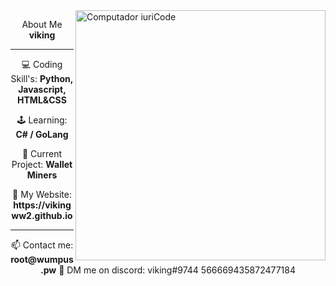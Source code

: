 

<img src="https://raw.githubusercontent.com/vikingww2/vikingww2/main/computer-illustration.png" min-width="400px" max-width="400px" width="400px" align="right" alt="Computador iuriCode">

<p align="center">
  About Me <strong>viking</strong>
</p>

---

<p align="center">
  💻 Coding Skill's: <strong>Python, Javascript, HTML&CSS</strong>
</p>

<p align="center">
 🕹️ Learning: <strong>C# / GoLang</strong>
</p>

<p align="center">
  💼 Current Project: <strong>Wallet Miners</strong>
</p>

<p align="center">
  🔗 My Website: <strong>https://vikingww2.github.io</strong>
</p>

 ---
 
<p align="center">
  📫 Contact me: <strong>root@wumpus.pw</strong>
  💬 DM me on discord: viking#9744 566669435872477184
</p>

<p><img align="left" src="https://github-readme-stats.vercel.app/api/top-langs?username=vikingww2&show_icons=true&locale=en&layout=compact" alt="viking/></p>
